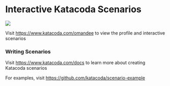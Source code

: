 # Interactive Katacoda Scenarios

[![](http://shields.katacoda.com/katacoda/omandee/count.svg)](https://www.katacoda.com/omandee "Get your profile on Katacoda.com")

Visit https://www.katacoda.com/omandee to view the profile and interactive scenarios

### Writing Scenarios
Visit https://www.katacoda.com/docs to learn more about creating Katacoda scenarios

For examples, visit https://github.com/katacoda/scenario-example
